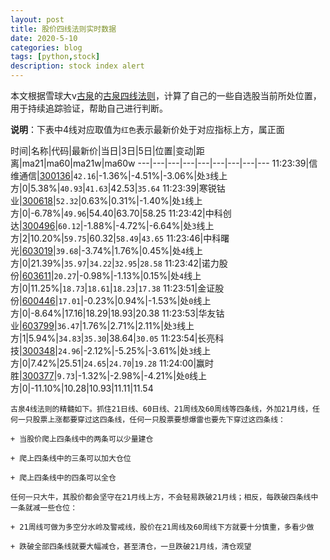 ```yaml
---
layout: post
title: 股价四线法则实时数据
date: 2020-5-10
categories: blog
tags: [python,stock]
description: stock index alert
---
```



本文根据雪球大v[古泉](https://xueqiu.com/u/7148646888)的[古泉四线法则](https://xueqiu.com/7148646888/130498192)，计算了自己的一些自选股当前所处位置，用于持续追踪验证，帮助自己进行判断。

**说明**：下表中4线对应取值为`红色`表示最新价处于对应指标上方，属正面

时间|名称|代码|最新价|当日|3日|5日|位置|变动|距离|ma21|ma60|ma21w|ma60w
---|---|---|---|---|---|---|---|---
11:23:39|信维通信|[300136](https://xueqiu.com/S/SZ300136)|`42.16`|-1.36%|-4.51%|-3.06%|处`3`线上方|0|5.38%|`40.93`|`41.63`|42.53|`35.64`
11:23:39|寒锐钴业|[300618](https://xueqiu.com/S/SZ300618)|`52.32`|0.63%|0.31%|-1.40%|处`1`线上方|0|-6.78%|`49.96`|54.40|63.70|58.25
11:23:42|中科创达|[300496](https://xueqiu.com/S/SZ300496)|`60.12`|-1.88%|-4.72%|-6.64%|处`3`线上方|2|10.20%|`59.75`|60.32|`58.49`|`43.65`
11:23:46|中科曙光|[603019](https://xueqiu.com/S/SH603019)|`39.68`|-3.74%|1.76%|0.45%|处`4`线上方|0|21.39%|`35.97`|`34.22`|`32.95`|`28.58`
11:23:42|诺力股份|[603611](https://xueqiu.com/S/SH603611)|`20.27`|-0.98%|-1.13%|0.15%|处`4`线上方|0|11.25%|`18.73`|`18.61`|`18.23`|`17.38`
11:23:51|金证股份|[600446](https://xueqiu.com/S/SH600446)|`17.01`|-0.23%|0.94%|-1.53%|处`0`线上方|0|-8.64%|17.16|18.29|18.93|20.38
11:23:53|华友钴业|[603799](https://xueqiu.com/S/SH603799)|`36.47`|1.76%|2.71%|2.11%|处`3`线上方|1|5.94%|`34.83`|`35.30`|38.64|`30.05`
11:23:54|长亮科技|[300348](https://xueqiu.com/S/SZ300348)|`24.96`|-2.12%|-5.25%|-3.61%|处`3`线上方|0|7.42%|25.51|`24.65`|`24.70`|`19.28`
11:24:00|赢时胜|[300377](https://xueqiu.com/S/SZ300377)|`9.73`|-1.32%|-2.98%|-4.21%|处`0`线上方|0|-11.10%|10.28|10.93|11.11|11.54

```
古泉4线法则的精髓如下。抓住21日线、60日线、21周线及60周线等四条线，外加21月线，任何一只股票上涨都要穿过这四条线，任何一只股票要想爆雷也要先下穿过这四条线：

+ 当股价爬上四条线中的两条可以少量建仓

+ 爬上四条线中的三条可以加大仓位

+ 爬上四条线中的四条可以全仓

任何一只大牛，其股价都会坚守在21月线上方，不会轻易跌破21月线；相反，每跌破四条线中一条就减一些仓位：

+ 21周线可做为多空分水岭及警戒线，股价在21周线及60周线下方就要十分慎重，多看少做

+ 跌破全部四条线就要大幅减仓，甚至清仓，一旦跌破21月线，清仓观望
```